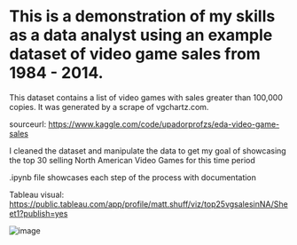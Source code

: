 # This is a demonstration of my skills as a data analyst using an example dataset of video game sales from 1984 - 2014. 

This dataset contains a list of video games with sales greater than 100,000 copies. It was generated by a scrape of vgchartz.com.

sourceurl: https://www.kaggle.com/code/upadorprofzs/eda-video-game-sales

I cleaned the dataset and manipulate the data to get my goal of showcasing the top 30 selling North American Video Games for this time period

.ipynb file showcases each step of the process with documentation

Tableau visual: https://public.tableau.com/app/profile/matt.shuff/viz/top25vgsalesinNA/Sheet1?publish=yes

![image](https://github.com/Matthewc53/Video_game_sales/assets/31051617/21ac3438-5752-4c5e-9130-7a14a569dbb4)
